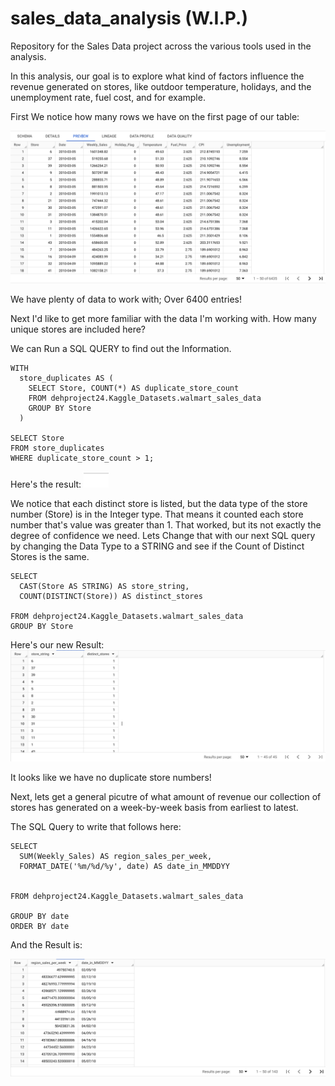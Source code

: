 # sales_data_analysis (W.I.P.)
Repository for the Sales Data project across the various tools used in the analysis. 

In this analysis, our goal is to explore what kind of factors influence the revenue generated on stores, like outdoor temperature, holidays, and the unemployment rate, fuel cost, and  for example. 

First We notice how many rows we have on the first page of our table: 

![First Page](https://github.com/xDavidHx/sales_data_analysis/blob/main/Walmart%20Sales%20Data%20Table%20Page%201%20.png) 

We have plenty of data to work with; Over 6400 entries!

Next I'd like to get more familiar with the data I'm working with. How many unique stores are included here? 

We can Run a SQL QUERY to find out the Information.

```
WITH
  store_duplicates AS (
    SELECT Store, COUNT(*) AS duplicate_store_count
    FROM dehproject24.Kaggle_Datasets.walmart_sales_data
    GROUP BY Store
  )

SELECT Store
FROM store_duplicates
WHERE duplicate_store_count > 1;

```



Here's the  result: 
![Distinct Stores](https://github.com/xDavidHx/sales_data_analysis/blob/main/Distinct%20Store%20Result.png)



We notice that each distinct store is listed, but the data type of the store number (Store) is in the Integer type. That means it counted each store number that's value was greater than 1. That worked, but its not exactly the degree of confidence we need. 
Lets Change that with our next SQL query by changing the Data Type to a STRING and see if the Count of Distinct Stores is the same. 

```
SELECT 
  CAST(Store AS STRING) AS store_string,
  COUNT(DISTINCT(Store)) AS distinct_stores

FROM dehproject24.Kaggle_Datasets.walmart_sales_data
GROUP BY Store
```

Here's our new Result: 
![CAST table column from INT to STRING](https://github.com/xDavidHx/sales_data_analysis/blob/main/Distinct%20Store%20Cast%20Value%20to%20String.png) 


It looks like we have no duplicate store numbers!

Next, lets get a general picutre of what amount of revenue our collection of stores has generated on a week-by-week basis from earliest to latest. 

The SQL Query to write that follows here:

```
SELECT
  SUM(Weekly_Sales) AS region_sales_per_week,
  FORMAT_DATE('%m/%d/%y', date) AS date_in_MMDDYY
 

FROM dehproject24.Kaggle_Datasets.walmart_sales_data

GROUP BY date
ORDER BY date
```
And the Result is: 

![Weekly Regional Sales](https://github.com/xDavidHx/sales_data_analysis/blob/main/weekly%20sales%20by%20date%20SQL%20results%20.png)

